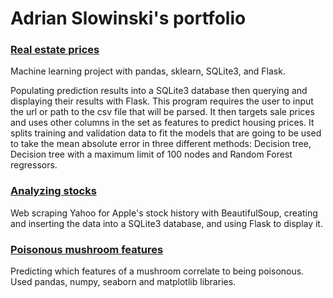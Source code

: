 # Adrian Slowinski's portfolio

### [Real estate prices](https://github.com/Apl223/College_and-Machine-Learning-projects/tree/main/RealEstatePrices)
Machine learning project with pandas, sklearn, SQLite3, and Flask.

Populating prediction results into a SQLite3 database then querying and displaying their results with Flask. This program requires the user to input the url or path to the csv file that will be parsed. It then targets sale prices and uses other columns in the set as features to predict housing prices. It splits training and validation data to fit the models that are going to be used to take the mean absolute error in three different methods: Decision tree, Decision tree with a maximum limit of 100 nodes and Random Forest regressors.

### [Analyzing stocks](https://github.com/Apl223/College_and-Machine-Learning-projects/tree/main/AnalyzingStocks-main)
Web scraping Yahoo for Apple's stock history with BeautifulSoup, creating and inserting the data into a SQLite3 database, and using Flask to display it.

### [Poisonous mushroom features](https://github.com/Apl223/College_and-Machine-Learning-projects/tree/main/Mushrooms)
Predicting which features of a mushroom correlate to being poisonous. Used pandas, numpy, seaborn and matplotlib libraries.
